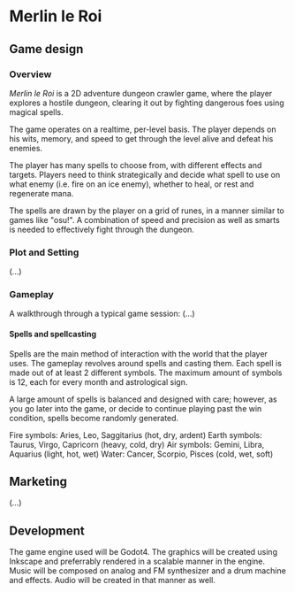 Merlin le Roi
=============

Game design
-----------
### Overview

_Merlin le Roi_ is a 2D adventure dungeon crawler game, where the
player explores a hostile dungeon, clearing it out by fighting
dangerous foes using magical spells.

The game operates on a realtime, per-level basis. The player depends
on his wits, memory, and speed to get through the level alive and
defeat his enemies.

The player has many spells to choose from, with different effects and
targets. Players need to think strategically and decide what spell to
use on what enemy (i.e. fire on an ice enemy), whether to heal, or
rest and regenerate mana.

The spells are drawn by the player on a grid of runes, in a manner
similar to games like "osu!". A combination of speed and precision as
well as smarts is needed to effectively fight through the dungeon.


### Plot and Setting

(...)

### Gameplay

A walkthrough through a typical game session: (...)

#### Spells and spellcasting

Spells are the main method of interaction with the world that the
player uses. The gameplay revolves around spells and casting
them. Each spell is made out of at least 2 different symbols. The
maximum amount of symbols is 12, each for every month and astrological
sign.

A large amount of spells is balanced and designed with care; however,
as you go later into the game, or decide to continue playing past the
win condition, spells become randomly generated.

Fire symbols: Aries, Leo, Saggitarius (hot, dry, ardent)
Earth symbols: Taurus, Virgo, Capricorn (heavy, cold, dry)
Air symbols: Gemini, Libra, Aquarius (light, hot, wet)
Water: Cancer, Scorpio, Pisces (cold, wet, soft)


Marketing
---------

(...)

Development
-----------

The game engine used will be Godot4. The graphics will be created
using Inkscape and preferrably rendered in a scalable manner in the
engine. Music will be composed on analog and FM synthesizer and a drum
machine and effects. Audio will be created in that manner as well.